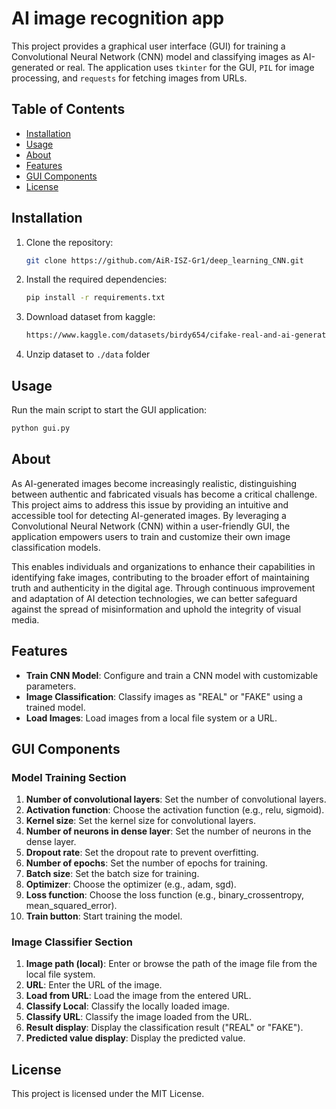 # AI image recognition app

This project provides a graphical user interface (GUI) for training a Convolutional Neural Network (CNN) model and classifying images as AI-generated or real. The application uses `tkinter` for the GUI, `PIL` for image processing, and `requests` for fetching images from URLs.

## Table of Contents
  
  - [Installation](#installation)
  - [Usage](#usage)
  - [About](#about)
  - [Features](#features)
  - [GUI Components](#gui-components)
  - [License](#license)

## Installation

1. Clone the repository:

    ```bash
    git clone https://github.com/AiR-ISZ-Gr1/deep_learning_CNN.git
    ```

2. Install the required dependencies:

    ```bash
    pip install -r requirements.txt
    ```

3. Download dataset from kaggle:

   ```bash
   https://www.kaggle.com/datasets/birdy654/cifake-real-and-ai-generated-synthetic-images/data
   ```

4. Unzip dataset to `./data` folder


## Usage

Run the main script to start the GUI application:
```sh
python gui.py
```

## About

As AI-generated images become increasingly realistic, distinguishing between authentic and fabricated visuals has become a critical challenge. This project aims to address this issue by providing an intuitive and accessible tool for detecting AI-generated images. By leveraging a Convolutional Neural Network (CNN) within a user-friendly GUI, the application empowers users to train and customize their own image classification models. 

This enables individuals and organizations to enhance their capabilities in identifying fake images, contributing to the broader effort of maintaining truth and authenticity in the digital age. Through continuous improvement and adaptation of AI detection technologies, we can better safeguard against the spread of misinformation and uphold the integrity of visual media.


## Features

- **Train CNN Model**: Configure and train a CNN model with customizable parameters.
- **Image Classification**: Classify images as "REAL" or "FAKE" using a trained model.
- **Load Images**: Load images from a local file system or a URL.


## GUI Components

### Model Training Section

1. **Number of convolutional layers**: Set the number of convolutional layers.
2. **Activation function**: Choose the activation function (e.g., relu, sigmoid).
3. **Kernel size**: Set the kernel size for convolutional layers.
4. **Number of neurons in dense layer**: Set the number of neurons in the dense layer.
5. **Dropout rate**: Set the dropout rate to prevent overfitting.
6. **Number of epochs**: Set the number of epochs for training.
7. **Batch size**: Set the batch size for training.
8. **Optimizer**: Choose the optimizer (e.g., adam, sgd).
9. **Loss function**: Choose the loss function (e.g., binary_crossentropy, mean_squared_error).
10. **Train button**: Start training the model.

### Image Classifier Section

1. **Image path (local)**: Enter or browse the path of the image file from the local file system.
2. **URL**: Enter the URL of the image.
3. **Load from URL**: Load the image from the entered URL.
4. **Classify Local**: Classify the locally loaded image.
5. **Classify URL**: Classify the image loaded from the URL.
6. **Result display**: Display the classification result ("REAL" or "FAKE").
7. **Predicted value display**: Display the predicted value.

## License

This project is licensed under the MIT License.
